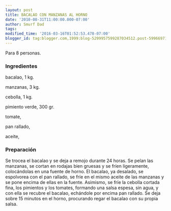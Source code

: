 ```yaml
---
layout: post
title: BACALAO CON MANZANAS AL HORNO
date: '2010-08-31T11:00:00.000-07:00'
author: Smurf Dad
tags: 
modified_time: '2016-03-16T01:52:53.478-07:00'
blogger_id: tag:blogger.com,1999:blog-5299957599287034512.post-5996697141012599592
---
```


Para 8 personas.

<h3>Ingredientes</h3>

bacalao, 1 kg.

manzanas, 3 kg.

cebolla, 1 kg.

pimiento verde, 300 gr.

tomate,

pan rallado,

aceite,

<h3>Preparación</h3>

Se trocea el bacalao y se deja a remojo durante 24 horas. Se pelan las manzanas, se cortan en rodajas bien gruesas y se fríen ligeramente, colocándolas en una fuente de horno. El bacalao, ya desalado, se espolvorea con el pan rallado, se fríe en el mismo aceite de las manzanas y se pone encima de ellas en la fuente. Asimismo, se fríe la cebolla cortada fina, los pimientos y los tomates, formando una salsa espesa, sin agua, y con ella se recubre el bacalao, echándole por encima pan rallado. Se deja sobre 15 minutos en el horno, procurando regar el bacalao con su propia salsa.


